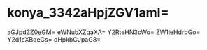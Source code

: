 # konya_3342aHpjZGV1amI=
aGJpd3Z0eGM=
eWNubXZqaXA=
Y2RteHN3cWo=
ZW1jeHdrbGo=
Y2d1cXBqeGs=
dHpkbGJpaG8=
